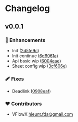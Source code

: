 # Changelog


## v0.0.1


### 🚀 Enhancements

- Init ([2d5fe9c](https://github.com/vdx-hub/vuejx-docs/commit/2d5fe9c))
- Init continue ([6d6061a](https://github.com/vdx-hub/vuejx-docs/commit/6d6061a))
- Api basic wip ([6004eae](https://github.com/vdx-hub/vuejx-docs/commit/6004eae))
- Sheet config wip ([3cf606e](https://github.com/vdx-hub/vuejx-docs/commit/3cf606e))

### 🩹 Fixes

- Deadlink ([0908eaf](https://github.com/vdx-hub/vuejx-docs/commit/0908eaf))

### ❤️ Contributors

- VFlowX <hieunt.fds@gmail.com>

